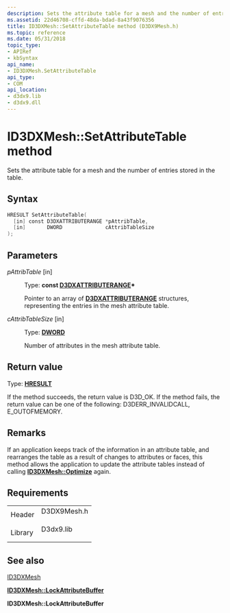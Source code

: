 ```yaml
---
description: Sets the attribute table for a mesh and the number of entries stored in the table.
ms.assetid: 22d46708-cffd-48da-bdad-8a43f9076356
title: ID3DXMesh::SetAttributeTable method (D3DX9Mesh.h)
ms.topic: reference
ms.date: 05/31/2018
topic_type: 
- APIRef
- kbSyntax
api_name: 
- ID3DXMesh.SetAttributeTable
api_type: 
- COM
api_location: 
- d3dx9.lib
- d3dx9.dll
---
```


# ID3DXMesh::SetAttributeTable method

Sets the attribute table for a mesh and the number of entries stored in the table.

## Syntax


```C++
HRESULT SetAttributeTable(
  [in] const D3DXATTRIBUTERANGE *pAttribTable,
  [in]       DWORD              cAttribTableSize
);
```



## Parameters

<dl> <dt>

*pAttribTable* \[in\]
</dt> <dd>

Type: **const [**D3DXATTRIBUTERANGE**](d3dxattributerange.md)\***

Pointer to an array of [**D3DXATTRIBUTERANGE**](d3dxattributerange.md) structures, representing the entries in the mesh attribute table.

</dd> <dt>

*cAttribTableSize* \[in\]
</dt> <dd>

Type: **[**DWORD**](../winprog/windows-data-types.md)**

Number of attributes in the mesh attribute table.

</dd> </dl>

## Return value

Type: **[**HRESULT**](https://msdn.microsoft.com/library/Bb401631(v=MSDN.10).aspx)**

If the method succeeds, the return value is D3D\_OK. If the method fails, the return value can be one of the following: D3DERR\_INVALIDCALL, E\_OUTOFMEMORY.

## Remarks

If an application keeps track of the information in an attribute table, and rearranges the table as a result of changes to attributes or faces, this method allows the application to update the attribute tables instead of calling [**ID3DXMesh::Optimize**](id3dxmesh--optimize.md) again.

## Requirements



|                    |                                                                                        |
|--------------------|----------------------------------------------------------------------------------------|
| Header<br/>  | <dl> <dt>D3DX9Mesh.h</dt> </dl> |
| Library<br/> | <dl> <dt>D3dx9.lib</dt> </dl>   |



## See also

<dl> <dt>

[ID3DXMesh](id3dxmesh.md)
</dt> <dt>

[**ID3DXMesh::LockAttributeBuffer**](id3dxmesh--lockattributebuffer.md)
</dt> <dt>

**ID3DXMesh::LockAttributeBuffer**
</dt> </dl>

 

 
